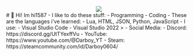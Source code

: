 <div align="center"><a href="https://discord.com/users/859858790592282704"><img src="https://lanyard.cnrad.dev/api/859858790592282704" /></a></div>
# 👋 Hi! Im hi1587
- I like to do these stuff:
  - Programming
  - Coding
- These are the languages i've learned:
  - Lua, HTML, JSON, Python, JavaScript
- I use:
  - Visual Studio Code
  - Visual Studio 2022
>  
- Social Media:
  - Discord: https://discord.gg/UtTYexffVu
  - YouTube: https://www.youtube.com/@Darboy_YT
  - Steam: https://steamcommunity.com/id/Darboy0604/
